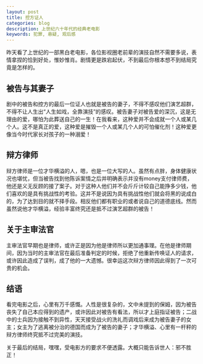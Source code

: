 ```yaml
---
layout: post
title: 控方证人
categories: blog
description: 上世纪六十年代的经典老电影
keywords: 犯罪, 悬疑, 观后感
---
```


昨天看了上世纪的一部黑白老电影，各位影视圈老前辈的演技自然不需要多说，表情拿捏的恰到好处，惟妙惟肖。剧情更是跌宕起伏，不到最后你根本想不到结局究竟是怎样的。

## 被告与其妻子

剧中的被告和控方的最后一位证人也就是被告的妻子，不得不感叹他们演艺超群，不得不让人生出“人生如戏，全靠演技”的感叹。被告妻子对被告爱的深沉，这是无理由的爱，哪怕为此葬送自己的一生！在我看来，这种爱并不会成就一个人或某几个人。这不是真正的爱，这种爱是摧毁一个人或某几个人的可怕催化剂！这种爱更像当今时代家长对孩子的一种溺爱！

## 辩方律师

辩方律师是一位才华横溢的人，嗯，也是一位大写的人。虽然有点胖，身体健康状况也堪忧，但当被告找到他陈诉案情之后并明确表示并没有money支付律师费，他还是义无反顾的接了案子。对于这种人他们并不会斤斤计较自己能挣多少钱，他们喜欢的是具有挑战性的考验。这并不是说因为具有挑战性他们就会将黑的说成白的，为了达到目的就不择手段。相反他们都有职业的或者说自己的道德底线。然而虽然说他才华横溢，经验丰富终究还是抵不过演艺超群的被告！

## 关于主审法官

主审法官早期也是律师，或许正是因为他是律师所以更加通事理。在他是律师期间，因为当时的主审法官在最后准备判定的时候，拒绝了他重新传唤证人的请求，或许因此造成了误判，成了他的一大遗憾。很幸运这次辩方律师因此得到了一次可贵的机会。

## 结语

看完电影之后，心里有万千感慨。人性是很复杂的，文中未提到的保姆，因为被告丧失了自己本应得到的遗产，或许因此对被告有看法，所以才上庭指证被告；二战中的士兵因为接触不到异性，天天接受战火的洗礼而调戏后来成为被告妻子的女主；女主为了逃离被分治的德国而成为了被告的妻子；才华横溢、心里有一杆秤的辩方律师终究抵不过完美的演技。

关于最后的结局，嘿嘿，受电影方的要求不便透露。大概只能告诉世人：邪不胜正！